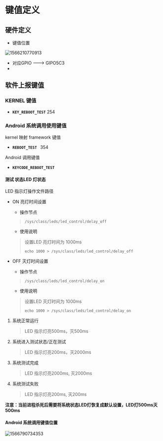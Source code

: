 # 键值定义

## 硬件定义

- 键值位置

![1566210770913](C:\Users\QUAN\AppData\Roaming\Typora\typora-user-images\1566210770913.png)

- 对应GPIO  ---> GIPO5C3
- 

## 软件上报键值

### KERNEL 键值

- **`KEY_REBOOT_TEST`**     		254



### Android 系统调用使用键值

kernel 映射 framework 键值

- **`REBOOT_TEST `**                       354

Android 调用键值

- **`KEYCODE_REBOOT_TEST`**



#### 测试 状态LED 灯状态

LED 指示灯操作文件路径

- ON 亮灯时间设置

  - 操作节点

  > `/sys/class/leds/led_control/delay_off`

  - 使用说明

  > 设置LED 亮灯时间为 1000ms
  >
  > `echo 1000 > /sys/class/leds/led_control/delay_off` 

- OFF 灭灯时间设置

  - 操作节点

  > `/sys/class/leds/led_control/delay_on`

  - 使用说明

  > 设置LED 灭灯时间为 1000ms
  >
  > `echo 1000 > /sys/class/leds/led_control/delay_on` 

1. 系统正常运行

   > LED 指示灯亮500ms，灭500ms

2. 系统进入测试状态/正在测试

   > LED 指示灯亮200ms，灭2000ms

3. 系统测试完成

   > LED 指示灯亮2000ms, 灭2000ms

4. 系统测试失败

   > LED 指示灯亮200ms, 灭200ms

**注意：当前进程杀死后需要将系统状态LED灯恢复成默认设置，LED灯500ms灭500ms**

#### Android 系统调用键值位置

![1566790734353](C:\Users\QUAN\AppData\Roaming\Typora\typora-user-images\1566790734353.png)

